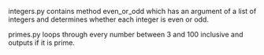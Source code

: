integers.py contains method even_or_odd which has an argument of a list of integers and determines whether each integer is even or odd. 

primes.py loops through every number between 3 and 100 inclusive and outputs if it is prime.
